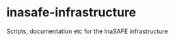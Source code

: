 inasafe-infrastructure
======================

Scripts, documentation etc for the InaSAFE infrastructure

